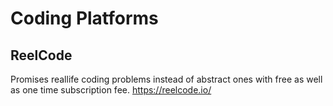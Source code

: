 # Coding Platforms

## ReelCode
Promises reallife coding problems instead of abstract ones with free as well as one time subscription fee.
https://reelcode.io/